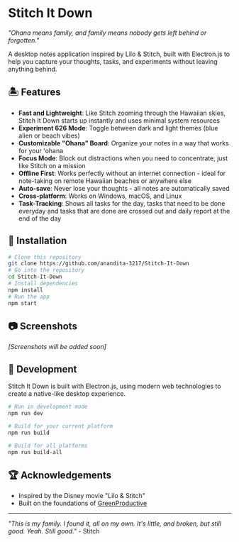 <!-- TODO: Change calendar and scrolling and stuff
TODO: Save notes and tasks in app 
TODO: Auto update progress

TODO: change AddNotes to let the user specify the type of note or task or stuff. For task let the note displayed have a functionaity to choose 
 frequency of the task daily , weekly, bi weekly or monthly
 let the tasks have the prgress bar alone and only daily tasks get deleted everyday at 12:00 ist others wvery week 2 weeks and month. when 
 user says completed task on;y then is the task complete and the progress increases.
 allow u to make tasks for future date by  clicking on the date-div open a calendar modal and choose the date on which you want to create the task.
 make a digital clock under the the date of the date div -->
# Stitch It Down

*"Ohana means family, and family means nobody gets left behind or forgotten."*

A desktop notes application inspired by Lilo & Stitch, built with Electron.js to help you capture your thoughts, tasks, and experiments without leaving anything behind.

<!-- ![Stitch It Down](https://placeholder.com/logo) -->

## 🏝️ Features

- **Fast and Lightweight**: Like Stitch zooming through the Hawaiian skies, Stitch It Down starts up instantly and uses minimal system resources
- **Experiment 626 Mode**: Toggle between dark and light themes (blue alien or beach vibes)
- **Customizable "Ohana" Board**: Organize your notes in a way that works for your ʻohana
- **Focus Mode**: Block out distractions when you need to concentrate, just like Stitch on a mission
- **Offline First**: Works perfectly without an internet connection - ideal for note-taking on remote Hawaiian beaches or anywhere else
- **Auto-save**: Never lose your thoughts - all notes are automatically saved
- **Cross-platform**: Works on Windows, macOS, and Linux
- **Task-Tracking**: Shows all tasks for the day, tasks that need to be done everyday and tasks that are done are crossed out and daily report at the end of the day

## 🌺 Installation

```bash
# Clone this repository
git clone https://github.com/anandita-3217/Stitch-It-Down
# Go into the repository
cd Stitch-It-Down
# Install dependencies
npm install
# Run the app
npm start
```

## 📷 Screenshots

*[Screenshots will be added soon]*

## 🚀 Development

Stitch It Down is built with Electron.js, using modern web technologies to create a native-like desktop experience.

```bash
# Run in development mode
npm run dev

# Build for your current platform
npm run build

# Build for all platforms
npm run build-all
```

<!-- ## 🌊 Contributing

Contributions are welcome! Whether you're fixing bugs, improving documentation, or proposing new features, your help is appreciated. Please check out our [contributing guidelines](CONTRIBUTING.md) to get started.

1. Fork the project
2. Create your feature branch (`git checkout -b feature/amazing-feature`)
3. Commit your changes (`git commit -m 'Add some amazing feature'`)
4. Push to the branch (`git push origin feature/amazing-feature`)
5. Open a Pull Request -->

<!-- ## 📜 License

This project is licensed under the MIT License - see the [LICENSE](LICENSE) file for details. -->

## 🏆 Acknowledgements

- Inspired by the Disney movie "Lilo & Stitch"
- Built on the foundations of [GreenProductive](https://github.com/Btelgeuse/GreenProductive)


---

*"This is my family. I found it, all on my own. It's little, and broken, but still good. Yeah. Still good."* - Stitch

<!-- Functionality Suggestions (Without Code Changes):
Here are some exciting features you could add to your productivity app:
Core Productivity Features:

Task Management System: Convert notes into actionable tasks with checkboxes, due dates, and priority levels
Pomodoro Timer: Built-in focus timer with Stitch-themed breaks and motivational quotes
Goal Tracking: Weekly/monthly goal setting with visual progress indicators

Enhanced User Experience:

Drag & Drop: Reorder notes and tasks by dragging them around
Search & Filter: Quick search through notes and filter by categories/tags
Keyboard Shortcuts: Power-user shortcuts for quick note creation and navigation

Stitch Theme Enhancements:

Animated Stitch Character: A small Stitch that reacts to your productivity (happy when tasks are completed)
Achievement System: Unlock different Stitch expressions/quotes based on productivity milestones
Sound Effects: Subtle Disney/Stitch sound effects for interactions

Data & Analytics:

Productivity Insights: Weekly reports showing your most productive days/times
Habit Tracker: Track daily habits with streak counters
Export Features: Backup notes as PDF or text files

Social & Motivation:

Daily Challenges: Gamified productivity challenges with Stitch-themed rewards
Motivational Reminders: Smart notifications with encouraging Stitch quotes
Focus Mode: Distraction-free mode that dims everything except current task

Advanced Features:

Voice Notes: Record quick voice memos that get transcribed
Smart Categories: Auto-categorize notes based on content using keywords
Calendar Integration: Sync with external calendars for better time management -->

<!-- Easy to Implement (Great Starting Points):

Smart Task Categorization - Use simple keyword matching or a basic classification API to automatically sort tasks by type (work, personal, urgent, etc.)
Time Estimation Assistant - Analyze past task completion times to suggest realistic time estimates for new tasks
Smart Notifications - Send reminders based on task priority and user behavior patterns
Auto-Complete Suggestions - Suggest task names and descriptions based on what the user starts typing

Intermediate Features:

Productivity Insights Dashboard - Generate weekly/monthly reports showing productivity patterns, peak hours, and completion rates
Smart Scheduling - Automatically suggest optimal times to work on tasks based on energy levels and past performance
Goal Tracking with AI Coaching - Set goals and get AI-generated tips and encouragement based on progress
Document/Email Integration - Extract tasks and deadlines from uploaded documents or connected email

More Advanced (Impressive for Interviews):

Natural Language Task Creation - Let users type "Call mom tomorrow at 3pm" and automatically create structured tasks
Predictive Burnout Detection - Monitor work patterns and warn when the user might be overloading themselves
Intelligent Project Breakdown - Take large projects and suggest smaller, manageable sub-tasks
Context-Aware Suggestions - Recommend related tasks or resources based on what the user is currently working on

Technical Implementation Tips:

Start with OpenAI's API or Hugging Face models for text processing
Use simple machine learning libraries like scikit-learn for pattern recognition
Consider using pre-built APIs (like Google's Natural Language API) rather than building from scratch
 -->

 <!-- That sounds like an awesome and fun project—combining productivity with the charm of *Lilo & Stitch* could really set your app apart! Since you already have basic notes and tasks (add/delete/complete), here are some **feature ideas** you can implement to improve functionality, deepen engagement, and make the app more uniquely themed:

---

### 🌺 **Productivity Features (Core Enhancements)**

1. **Task Categories with Ohana Themes**

   * Group tasks into "Ohana" (family), "School", "Adventure", etc.
   * Use themed icons (surfboards, ukuleles, space blasters).

2. **Daily & Weekly Planner View**

   * Let users schedule tasks into a calendar-style layout.
   * Display a quote from Lilo or Stitch each day.

3. **Reminders and Notifications**

   * Push or in-app reminders with themed sounds (e.g. Stitch growl, spaceship beeping).

4. **Recurring Tasks**

   * Allow tasks like “Homework every Monday” or “Feed Pudge every Friday”.

5. **Note Tagging and Search**

   * Add tags like #Experiments or #HulaPractice to notes for easy search.

---

### 🌌 **Gamification and Motivation**

6. **“Experiment Energy” System**

   * Completing tasks earns you energy to unlock Stitch’s cousins (new “experiments”) as digital collectibles.

7. **Mood Tracker with Stitch’s Faces**

   * Let users track daily mood using Stitch’s expressions (happy, sad, mischief, etc.)

8. **Mini Challenges**

   * Daily/weekly goals like "Complete 3 tasks before 10 AM" with rewards.

9. **Soundboard or Visual Rewards**

   * Unlock quotes (“Blue Punch Buggy!”) or animations after streaks.

---

### 🌴 **Thematic/Immersive Features**

10. **Themed Backgrounds and Skins**

    * Users can switch between Hawaii beach, Lilo’s room, or space scenes.

11. **Stitch AI Assistant**

    * A mini Stitch character gives tips, encouragement, or sass when you complete tasks or procrastinate.

12. **Aloha Timer (Pomodoro)**

    * Hawaiian music plays during focus time. Stitch encourages breaks with "Break time, now!"

13. **Ohana Board**

    * A collaborative space for group goals or shared notes/tasks (especially cool for couples or families).

---

### 🛰️ **Advanced Features**

14. **Voice Notes with Stitch Filter**

    * Record quick notes and apply a fun audio filter (like Stitch’s voice).

15. **Sync Across Devices / Cloud Backup**

    * Allow users to access tasks/notes across phone, tablet, web.

16. **Offline Mode with Island Mode Theme**

    * When offline, activate a chill beach vibe with calming colors and animations.

17. **Experiment 626 Lab (Customization Hub)**

    * Customize app theme, stickers, icons, based on productivity streaks or achievements.

---

Would you like wireframes or implementation suggestions for any of these?

 -->
